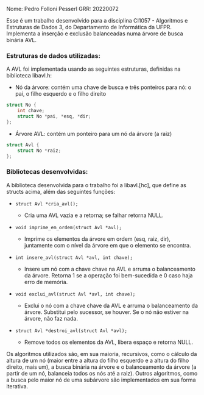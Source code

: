 Nome: Pedro Folloni Pesserl
GRR: 20220072

Esse é um trabalho desenvolvido para a disciplina CI1057 - Algoritmos e Estruturas de Dados 3, do Departamento de Informática da UFPR. Implementa a inserção e exclusão balanceadas numa árvore de busca binária AVL.


### Estruturas de dados utilizadas:

A AVL foi implementada usando as seguintes estruturas, definidas na biblioteca libavl.h:

- Nó da árvore: contém uma chave de busca e três ponteiros para nó: o pai, o filho esquerdo e o filho direito
```c
struct No {
    int chave;
    struct No *pai, *esq, *dir;
};
```

- Árvore AVL: contém um ponteiro para um nó da árvore (a raiz)
```c
struct Avl {
    struct No *raiz;
};
```

### Bibliotecas desenvolvidas:

A biblioteca desenvolvida para o trabalho foi a libavl.[hc], que define as structs acima, além das seguintes funções:
- `struct Avl *cria_avl();`
    - Cria uma AVL vazia e a retorna; se falhar retorna NULL.

- `void imprime_em_ordem(struct Avl *avl);`
    - Imprime os elementos da árvore em ordem (esq, raiz, dir), juntamente com o nível da árvore em que o elemento se encontra.

- `int insere_avl(struct Avl *avl, int chave);`
    - Insere um nó com a chave chave na AVL e arruma o balanceamento da árvore. Retorna 1 se a operação foi bem-sucedida e 0 caso haja erro de memória.

- `void exclui_avl(struct Avl *avl, int chave);`
    - Exclui o nó com a chave chave da AVL e arruma o balanceamento da árvore. Substitui pelo sucessor, se houver. Se o nó não estiver na árvore, não faz nada.

- `struct Avl *destroi_avl(struct Avl *avl);`
    - Remove todos os elementos da AVL, libera espaço e retorna NULL.

Os algoritmos utilizados são, em sua maioria, recursivos, como o cálculo da altura de um nó (maior entre a altura do filho esquerdo e a altura do filho direito, mais um), a busca binária na árvore e o balanceamento da árvore (a partir de um nó, balanceia todos os nós até a raiz). Outros algoritmos, como a busca pelo maior nó de uma subárvore são implementados em sua forma iterativa.
